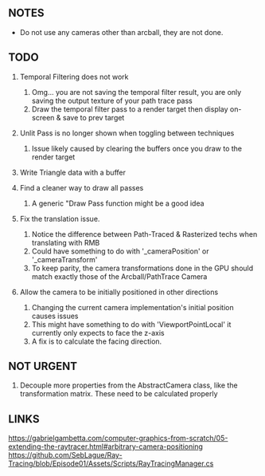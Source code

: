 ## NOTES
- Do not use any cameras other than arcball, they are not done.

## TODO
1. Temporal Filtering does not work
	1. Omg... you are not saving the temporal filter result, you are only saving the output texture of your path trace pass
	2. Draw the temporal filter pass to a render target then display on-screen & save to prev target

2. Unlit Pass is no longer shown when toggling between techniques
	1. Issue likely caused by clearing the buffers once you draw to the render target

3. Write Triangle data with a buffer

4. Find a cleaner way to draw all passes
	1. A generic "Draw Pass function might be a good idea

5. Fix the translation issue.
	1. Notice the difference between Path-Traced & Rasterized techs when translating with RMB
	2. Could have something to do with '_cameraPosition' or '_cameraTransform'
	3. To keep parity, the camera transformations done in the GPU should match exactly 
	   those of the Arcball/PathTrace Camera

6. Allow the camera to be initially positioned in other directions
	1. Changing the current camera implementation's initial position causes issues
	2. This might have something to do with 'ViewportPointLocal' it currently only expects to face the z-axis
	3. A fix is to calculate the facing direction.




## NOT URGENT
1. Decouple more properties from the AbstractCamera class, like the transformation matrix. These need to be calculated properly

## LINKS
https://gabrielgambetta.com/computer-graphics-from-scratch/05-extending-the-raytracer.html#arbitrary-camera-positioning
https://github.com/SebLague/Ray-Tracing/blob/Episode01/Assets/Scripts/RayTracingManager.cs
